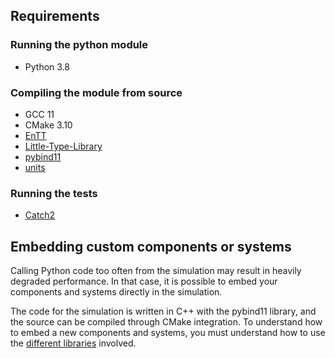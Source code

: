 ## Requirements

### Running the python module
- Python 3.8

### Compiling the module from source
- GCC 11
- CMake 3.10
- [EnTT](https://github.com/skypjack/entt)
- [Little-Type-Library](https://github.com/qnope/Little-Type-Library)
- [pybind11](https://github.com/pybind/pybind11)
- [units](https://github.com/mpusz/units)

### Running the tests
- [Catch2](https://github.com/catchorg/Catch2)

## Embedding custom components or systems

Calling Python code too often from the simulation may result in heavily degraded performance. In that case, it is possible to embed your components and systems directly in the simulation.

The code for the simulation is written in C++ with the pybind11 library, and the source can be compiled through CMake integration. To understand how to embed a new components and systems, you must understand how to use the [different libraries](#markdown-header-compiling-the-module-from-source) involved.
